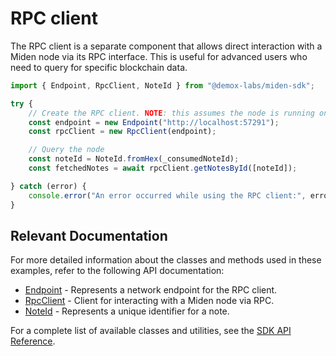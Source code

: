 # RPC client

The RPC client is a separate component that allows direct interaction with a Miden node via its RPC interface. This is useful for advanced users who need to query for specific blockchain data.

```typescript
import { Endpoint, RpcClient, NoteId } from "@demox-labs/miden-sdk";

try {
    // Create the RPC client. NOTE: this assumes the node is running on localhost
    const endpoint = new Endpoint("http://localhost:57291");
    const rpcClient = new RpcClient(endpoint);

    // Query the node
    const noteId = NoteId.fromHex(_consumedNoteId);
    const fetchedNotes = await rpcClient.getNotesById([noteId]);

} catch (error) {
    console.error("An error occurred while using the RPC client:", error.message);
}
```

## Relevant Documentation

For more detailed information about the classes and methods used in these examples, refer to the following API documentation:

- [Endpoint](../api/classes/Endpoint.md) - Represents a network endpoint for the RPC client.
- [RpcClient](../api/classes/RpcClient.md) - Client for interacting with a Miden node via RPC.
- [NoteId](../api/classes/NoteId.md) - Represents a unique identifier for a note.

For a complete list of available classes and utilities, see the [SDK API Reference](../api/README.md).

